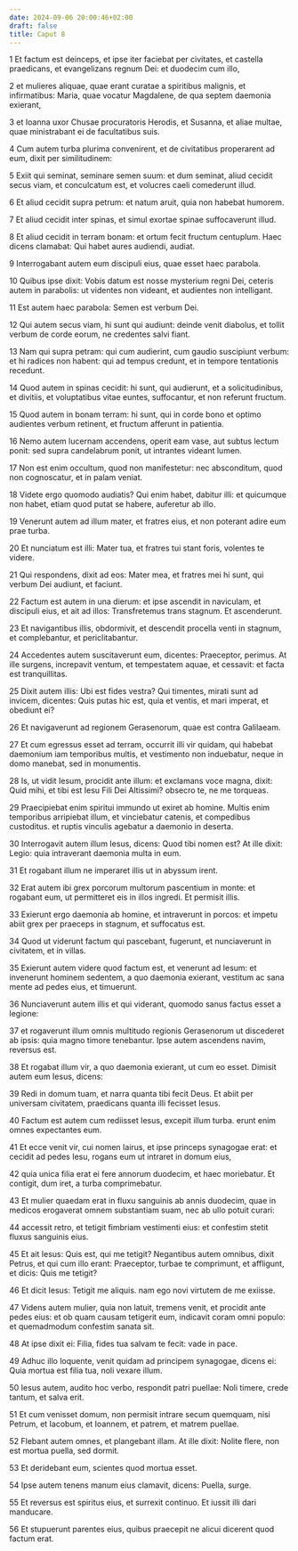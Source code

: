 ```yaml
---
date: 2024-09-06 20:00:46+02:00
draft: false
title: Caput 8
---
```





1 Et factum est deinceps, et ipse iter faciebat per civitates, et castella praedicans, et evangelizans regnum Dei: et duodecim cum illo,

2 et mulieres aliquae, quae erant curatae a spiritibus malignis, et infirmatibus: Maria, quae vocatur Magdalene, de qua septem daemonia exierant,

3 et Ioanna uxor Chusae procuratoris Herodis, et Susanna, et aliae multae, quae ministrabant ei de facultatibus suis.

4 Cum autem turba plurima convenirent, et de civitatibus properarent ad eum, dixit per similitudinem:

5 Exiit qui seminat, seminare semen suum: et dum seminat, aliud cecidit secus viam, et conculcatum est, et volucres caeli comederunt illud.

6 Et aliud cecidit supra petrum: et natum aruit, quia non habebat humorem.

7 Et aliud cecidit inter spinas, et simul exortae spinae suffocaverunt illud.

8 Et aliud cecidit in terram bonam: et ortum fecit fructum centuplum. Haec dicens clamabat: Qui habet aures audiendi, audiat.

9 Interrogabant autem eum discipuli eius, quae esset haec parabola.

10 Quibus ipse dixit: Vobis datum est nosse mysterium regni Dei, ceteris autem in parabolis: ut videntes non videant, et audientes non intelligant.

11 Est autem haec parabola: Semen est verbum Dei.

12 Qui autem secus viam, hi sunt qui audiunt: deinde venit diabolus, et tollit verbum de corde eorum, ne credentes salvi fiant.

13 Nam qui supra petram: qui cum audierint, cum gaudio suscipiunt verbum: et hi radices non habent: qui ad tempus credunt, et in tempore tentationis recedunt.

14 Quod autem in spinas cecidit: hi sunt, qui audierunt, et a solicitudinibus, et divitiis, et voluptatibus vitae euntes, suffocantur, et non referunt fructum.

15 Quod autem in bonam terram: hi sunt, qui in corde bono et optimo audientes verbum retinent, et fructum afferunt in patientia.

16 Nemo autem lucernam accendens, operit eam vase, aut subtus lectum ponit: sed supra candelabrum ponit, ut intrantes videant lumen.

17 Non est enim occultum, quod non manifestetur: nec absconditum, quod non cognoscatur, et in palam veniat.

18 Videte ergo quomodo audiatis? Qui enim habet, dabitur illi: et quicumque non habet, etiam quod putat se habere, auferetur ab illo.

19 Venerunt autem ad illum mater, et fratres eius, et non poterant adire eum prae turba.

20 Et nunciatum est illi: Mater tua, et fratres tui stant foris, volentes te videre.

21 Qui respondens, dixit ad eos: Mater mea, et fratres mei hi sunt, qui verbum Dei audiunt, et faciunt.

22 Factum est autem in una dierum: et ipse ascendit in naviculam, et discipuli eius, et ait ad illos: Transfretemus trans stagnum. Et ascenderunt.

23 Et navigantibus illis, obdormivit, et descendit procella venti in stagnum, et complebantur, et periclitabantur.

24 Accedentes autem suscitaverunt eum, dicentes: Praeceptor, perimus. At ille surgens, increpavit ventum, et tempestatem aquae, et cessavit: et facta est tranquillitas.

25 Dixit autem illis: Ubi est fides vestra? Qui timentes, mirati sunt ad invicem, dicentes: Quis putas hic est, quia et ventis, et mari imperat, et obediunt ei?

26 Et navigaverunt ad regionem Gerasenorum, quae est contra Galilaeam.

27 Et cum egressus esset ad terram, occurrit illi vir quidam, qui habebat daemonium iam temporibus multis, et vestimento non induebatur, neque in domo manebat, sed in monumentis.

28 Is, ut vidit Iesum, procidit ante illum: et exclamans voce magna, dixit: Quid mihi, et tibi est Iesu Fili Dei Altissimi? obsecro te, ne me torqueas.

29 Praecipiebat enim spiritui immundo ut exiret ab homine. Multis enim temporibus arripiebat illum, et vinciebatur catenis, et compedibus custoditus. et ruptis vinculis agebatur a daemonio in deserta.

30 Interrogavit autem illum Iesus, dicens: Quod tibi nomen est? At ille dixit: Legio: quia intraverant daemonia multa in eum.

31 Et rogabant illum ne imperaret illis ut in abyssum irent.

32 Erat autem ibi grex porcorum multorum pascentium in monte: et rogabant eum, ut permitteret eis in illos ingredi. Et permisit illis.

33 Exierunt ergo daemonia ab homine, et intraverunt in porcos: et impetu abiit grex per praeceps in stagnum, et suffocatus est.

34 Quod ut viderunt factum qui pascebant, fugerunt, et nunciaverunt in civitatem, et in villas.

35 Exierunt autem videre quod factum est, et venerunt ad Iesum: et invenerunt hominem sedentem, a quo daemonia exierant, vestitum ac sana mente ad pedes eius, et timuerunt.

36 Nunciaverunt autem illis et qui viderant, quomodo sanus factus esset a legione:

37 et rogaverunt illum omnis multitudo regionis Gerasenorum ut discederet ab ipsis: quia magno timore tenebantur. Ipse autem ascendens navim, reversus est.

38 Et rogabat illum vir, a quo daemonia exierant, ut cum eo esset. Dimisit autem eum Iesus, dicens:

39 Redi in domum tuam, et narra quanta tibi fecit Deus. Et abiit per universam civitatem, praedicans quanta illi fecisset Iesus.

40 Factum est autem cum rediisset Iesus, excepit illum turba. erunt enim omnes expectantes eum.

41 Et ecce venit vir, cui nomen Iairus, et ipse princeps synagogae erat: et cecidit ad pedes Iesu, rogans eum ut intraret in domum eius,

42 quia unica filia erat ei fere annorum duodecim, et haec moriebatur. Et contigit, dum iret, a turba comprimebatur.

43 Et mulier quaedam erat in fluxu sanguinis ab annis duodecim, quae in medicos erogaverat omnem substantiam suam, nec ab ullo potuit curari:

44 accessit retro, et tetigit fimbriam vestimenti eius: et confestim stetit fluxus sanguinis eius.

45 Et ait Iesus: Quis est, qui me tetigit? Negantibus autem omnibus, dixit Petrus, et qui cum illo erant: Praeceptor, turbae te comprimunt, et affligunt, et dicis: Quis me tetigit?

46 Et dicit Iesus: Tetigit me aliquis. nam ego novi virtutem de me exiisse.

47 Videns autem mulier, quia non latuit, tremens venit, et procidit ante pedes eius: et ob quam causam tetigerit eum, indicavit coram omni populo: et quemadmodum confestim sanata sit.

48 At ipse dixit ei: Filia, fides tua salvam te fecit: vade in pace.

49 Adhuc illo loquente, venit quidam ad principem synagogae, dicens ei: Quia mortua est filia tua, noli vexare illum.

50 Iesus autem, audito hoc verbo, respondit patri puellae: Noli timere, crede tantum, et salva erit.

51 Et cum venisset domum, non permisit intrare secum quemquam, nisi Petrum, et Iacobum, et Ioannem, et patrem, et matrem puellae.

52 Flebant autem omnes, et plangebant illam. At ille dixit: Nolite flere, non est mortua puella, sed dormit.

53 Et deridebant eum, scientes quod mortua esset.

54 Ipse autem tenens manum eius clamavit, dicens: Puella, surge.

55 Et reversus est spiritus eius, et surrexit continuo. Et iussit illi dari manducare.

56 Et stupuerunt parentes eius, quibus praecepit ne alicui dicerent quod factum erat.

